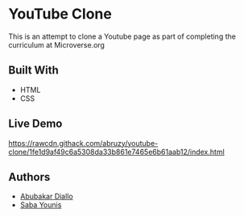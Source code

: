 # YouTube Clone
This is an attempt to clone a Youtube page as part of completing the curriculum at Microverse.org

## Built With
- HTML
- CSS

## Live Demo
https://rawcdn.githack.com/abruzy/youtube-clone/1fe1d9af49c6a5308da33b861e7465e6b61aab12/index.html

## Authors
- [Abubakar Diallo](https://github.com/abruzy)
- [Saba Younis](https://github.com/sabayounis)